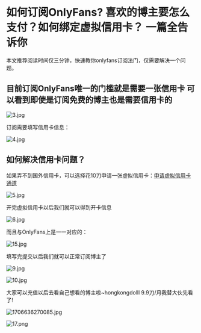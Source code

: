 # 如何订阅OnlyFans? 喜欢的博主要怎么支付？如何绑定虚拟信用卡？ 一篇全告诉你

本文推荐阅读时间仅三分钟，快速教你onlyfans订阅法门，仅需要解决一个问题。

## 目前订阅OnlyFans唯一的门槛就是需要一张信用卡 可以看到即使是订阅免费的博主也是需要信用卡的

![3.jpg](https://s2.loli.net/2024/01/31/lzk93QGEDseLIFN.png)

订阅需要填写信用卡信息：

![4.jpg](https://s2.loli.net/2024/01/31/76Yuf1qNcsFrVdo.jpg)

## 如何解决信用卡问题？

如果弄不到国外信用卡，可以选择花10刀申请一张虚拟信用卡：[申请虚拟信用卡通道](https://bewildcard.com/i/YAWEI6)

![5.jpg](https://s2.loli.net/2024/01/31/fHqaxRvAoKsdugr.png)

开完虚拟信用卡以后我们就可以得到开卡信息

![6.jpg](https://s2.loli.net/2024/01/31/oCh1ryKlAVObiSk.jpg)

而且与OnlyFans上是一一对应的：

![15.jpg](https://s2.loli.net/2024/01/31/tjC7JhYfsyim8Te.png)

填写完提交以后我们就可以正常订阅博主了

![9.jpg](https://s2.loli.net/2024/01/31/nZ2v9izPTDtgVOe.png)

![10.jpg](https://s2.loli.net/2024/01/31/yTcXhQx6PCUop79.jpg)

大家可以充值以后去看自己想看的博主啦~hongkongdolll 9.9刀/月我替大伙先看了!

![1706636270085.jpg](https://s2.loli.net/2024/01/31/gQBqsXtZ7oCM2l4.png)

![17.png](https://s2.loli.net/2024/01/31/SFlAh3HX6YPZR81.png)